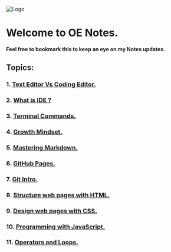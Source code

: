 ![Logo](https://intaj.net/wp-content/uploads/2020/08/ASAC-Bilingual-1024x220.png)
# Welcome to **OE Notes**.

**Feel free to bookmark this to keep an eye on my Notes updates.**
## Topics:
### 1. [Text Editor Vs Coding Editor.](https://oebitw.github.io/reading-notes/text-editor-vs-coding-editor)
### 2. [What is IDE ?](https://oebitw.github.io/reading-notes/IDE)

### 3. [Terminal Commands.](https://oebitw.github.io/reading-notes/terminal-commands)

### 4. [Growth Mindset.](https://oebitw.github.io/reading-notes/growth-mindset)

### 5. [Mastering Markdown.](https://oebitw.github.io/reading-notes/mastering-markdown)

### 6. [GitHub Pages.](https://oebitw.github.io/reading-notes/github-pages)

### 7. [Git Intro.](https://oebitw.github.io/reading-notes/git-intro)
### 8. [Structure web pages with HTML.](https://oebitw.github.io/reading-notes/structure-html-web)
### 9. [Design web pages with CSS.](https://oebitw.github.io/reading-notes/css-design)
### 10. [Programming with JavaScript.](https://oebitw.github.io/reading-notes/js)
### 11. [Operators and Loops.](https://oebitw.github.io/reading-notes/operators-loops)
